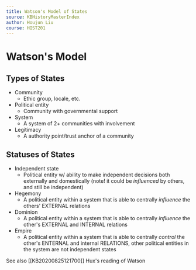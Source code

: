 ```yaml
---
title: Watson's Model of States
source: KBHistoryMasterIndex
author: Houjun Liu
course: HIST201
---
```


# Watson's Model
## Types of States
* Community
    * Ethic group, locale, etc.
* Political entity
    * Community with governmental support
* System
    * A system of 2+ communities with involvement
* Legitimacy
    * A authority point/trust anchor of a community

## Statuses of States
* Independent state
    * Political entity w/ ability to make independent decisions both externally and domestically (note! it could be _influenced_ by others, and still be independent)
* Hegemony
    * A political entity within a system that is able to centrally _influence_ the others' EXTERNAL relations
* Dominion
    * A political entity within a system that is able to centrally _influence_ the other's EXTERNAL and INTERNAL relations
* Empire
    * A political entity within a system that is able to centrally _control_ the other's ENTERNAL and internal RELATIONS, other political entities in the system are not independent states
    
See also [[KB20200825121700]] Hux's reading of Watson